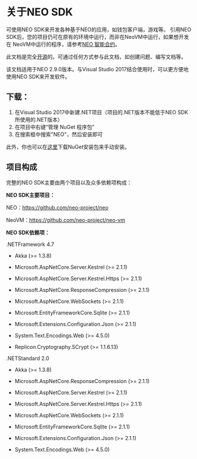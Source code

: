 # 关于NEO SDK

可使用NEO SDK来开发各种基于NEO的应用，如钱包客户端，游戏等。 引用NEO SDK后，您的项目仍可在原有的环境中运行，而非在NeoVM中运行，如果想开发在 NeoVM中运行的程序，请参考[NEO 智能合约](../../sc/gettingstarted/introduction.md)。 

此文档是完全[开源](https://github.com/neo-project/docs)的。可通过任何方式参与此文档，如创建问题、编写文档等。

该文档适用于NEO 2.9.0版本。与Visual Studio 2017结合使用时，可以更方便地使用NEO SDK来开发软件。 

## 下载：

1. 在Visual Studio 2017中新建.NET项目（项目的.NET版本不能低于NEO SDK所使用的.NET版本）
2. 在项目中右键“管理 NuGet 程序包”
3. 在搜索框中搜索"NEO"，然后安装即可

此外，你也可以在[这里](https://www.nuget.org/packages/Neo/2.7.1)下载NuGet安装包来手动安装。

## 项目构成

完整的NEO SDK主要由两个项目以及众多依赖项构成：

**NEO SDK主要项目：**

NEO：https://github.com/neo-project/neo

NeoVM：https://github.com/neo-project/neo-vm

**NEO SDK依赖项：**

.NETFramework 4.7

- Akka (>= 1.3.8)

- Microsoft.AspNetCore.Server.Kestrel (>= 2.1.1)

- Microsoft.AspNetCore.Server.Kestrel.Https (>= 2.1.1)

- Microsoft.AspNetCore.ResponseCompression (>= 2.1.1)

- Microsoft.AspNetCore.WebSockets (>= 2.1.1)

- Microsoft.EntityFrameworkCore.Sqlite (>= 2.1.1)

- Microsoft.Extensions.Configuration.Json (>= 2.1.1)

- System.Text.Encodings.Web (>= 4.5.0)

- Replicon.Cryptography.SCrypt (>= 1.1.6.13)

.NETStandard 2.0

- Akka (>= 1.3.8)

- Microsoft.AspNetCore.ResponseCompression (>= 2.1.1)

- Microsoft.AspNetCore.Server.Kestrel (>= 2.1.1)

- Microsoft.AspNetCore.Server.Kestrel.Https (>= 2.1.1)

- Microsoft.AspNetCore.WebSockets (>= 2.1.1)

- Microsoft.EntityFrameworkCore.Sqlite (>= 2.1.1)

- Microsoft.Extensions.Configuration.Json (>= 2.1.1)

- System.Text.Encodings.Web (>= 4.5.0)
